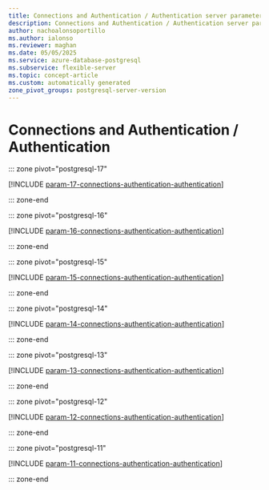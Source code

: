 ```yaml
---
title: Connections and Authentication / Authentication server parameters
description: Connections and Authentication / Authentication server parameters for Azure Database for PostgreSQL flexible server.
author: nachoalonsoportillo
ms.author: ialonso
ms.reviewer: maghan
ms.date: 05/05/2025
ms.service: azure-database-postgresql
ms.subservice: flexible-server
ms.topic: concept-article
ms.custom: automatically generated
zone_pivot_groups: postgresql-server-version
---
```

# Connections and Authentication / Authentication


::: zone pivot="postgresql-17"

[!INCLUDE [param-17-connections-authentication-authentication](./includes/param-17-connections-authentication-authentication.md)]

::: zone-end


::: zone pivot="postgresql-16"

[!INCLUDE [param-16-connections-authentication-authentication](./includes/param-16-connections-authentication-authentication.md)]

::: zone-end


::: zone pivot="postgresql-15"

[!INCLUDE [param-15-connections-authentication-authentication](./includes/param-15-connections-authentication-authentication.md)]

::: zone-end


::: zone pivot="postgresql-14"

[!INCLUDE [param-14-connections-authentication-authentication](./includes/param-14-connections-authentication-authentication.md)]

::: zone-end


::: zone pivot="postgresql-13"

[!INCLUDE [param-13-connections-authentication-authentication](./includes/param-13-connections-authentication-authentication.md)]

::: zone-end


::: zone pivot="postgresql-12"

[!INCLUDE [param-12-connections-authentication-authentication](./includes/param-12-connections-authentication-authentication.md)]

::: zone-end


::: zone pivot="postgresql-11"

[!INCLUDE [param-11-connections-authentication-authentication](./includes/param-11-connections-authentication-authentication.md)]

::: zone-end


